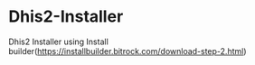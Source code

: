 # Dhis2-Installer
Dhis2 Installer using Install builder(https://installbuilder.bitrock.com/download-step-2.html)

